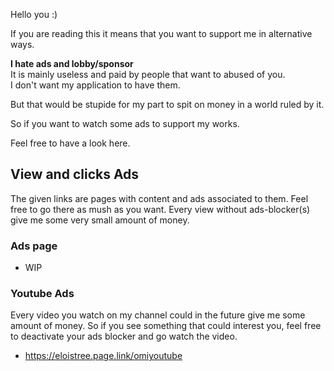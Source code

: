 Hello you :)  
 
If you are reading this it means that you want to support me in alternative ways.  

**I hate ads and lobby/sponsor**   
It is mainly useless and paid by people that want to abused of you.    
I don't want my application to have them.     

But that would be stupide for my part to spit on money in a world ruled by it.   

So if you want to watch some ads to support my works.   

Feel free to have a look here.

## View and clicks Ads

The given links are pages with content and ads associated to them.
Feel free to go there as mush as you want. Every view without ads-blocker(s) give me some very small amount of money. 

### Ads page
- WIP

### Youtube Ads
Every video you watch on my channel could in the future give me some amount of money.
So if you see something that could interest you, feel free to deactivate your ads blocker and go watch the video.
- https://eloistree.page.link/omiyoutube



